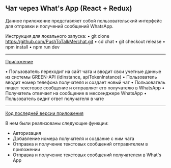 ## Чат через What's App (React + Redux)

Данное приложение представляет собой пользовательский интерфейс для отправки и получений сообщений WhatsApp.

Инструкция для локального запуска:
• git clone https://github.com/PushToTalkMe/chat.git
• cd chat
• git checkout release
• npm install
• npm run dev

-------------------------------------------------------
[Приложение](https://pushtotalkme.github.io/chat/)

• Пользователь переходит на сайт чата и вводит свои учетные данные из
системы GREEN-API (idInstance, apiTokenInstance)
• Пользователь вводит номер телефона получателя и создает новый чат
• Пользователь пишет текстовое сообщение и отправляет его получателю в
WhatsApp
• Получатель отвечает на сообщение в мессенджере WhatsApp
• Пользователь видит ответ получателя в чате

---------------------------------------------------------
[Код последней версии приложения](https://github.com/PushToTalkMe/chat/tree/release)

В нем были реализованы следующие функции:
  - Авторизация
  - Добавление номера получателя и создание с ним чата
  - Отправка и получение текстовых сообщений отправителем в приложении
  - Отправка и получение текстовых сообщений получателем в What's App
